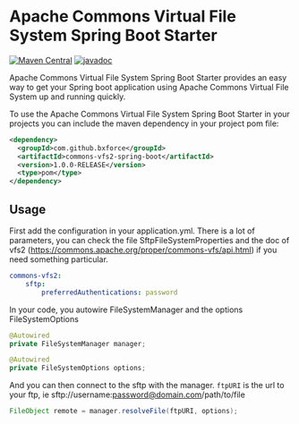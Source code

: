 # Apache Commons Virtual File System Spring Boot Starter

[![Maven Central](https://maven-badges.herokuapp.com/maven-central/com.github.bxforce/commons-vfs2-spring-boot/badge.svg?style=flat-square)](https://maven-badges.herokuapp.com/maven-central/com.github.bxforce/hyperledger-fabric-spring-boot)
[![javadoc](https://javadoc.io/badge2/com.github.bxforce/commons-vfs2-spring-boot/javadoc.svg)](https://javadoc.io/doc/com.github.bxforce/commons-vfs2-spring-boot)

Apache Commons Virtual File System Spring Boot Starter provides an easy way to get your Spring boot application using Apache Commons Virtual File System up and running quickly.

To use the Apache Commons Virtual File System Spring Boot Starter in your projects you can include the maven dependency in your project pom file:

```xml
<dependency>
  <groupId>com.github.bxforce</groupId>
  <artifactId>commons-vfs2-spring-boot</artifactId>
  <version>1.0.0-RELEASE</version>
  <type>pom</type>
</dependency>
```

## Usage

First add the configuration in your application.yml. There is a lot of parameters, you can check the file SftpFileSystemProperties and the doc of vfs2 (https://commons.apache.org/proper/commons-vfs/api.html) if you need something particular.

```yaml
commons-vfs2:
    sftp:
        preferredAuthentications: password
```

In your code, you autowire FileSystemManager and the options FileSystemOptions

```java
@Autowired
private FileSystemManager manager;

@Autowired
private FileSystemOptions options;
```

And you can then connect to the sftp with the manager. 
`ftpURI` is the url to your ftp, ie sftp://username:password@domain.com/path/to/file

```java
FileObject remote = manager.resolveFile(ftpURI, options);
```
